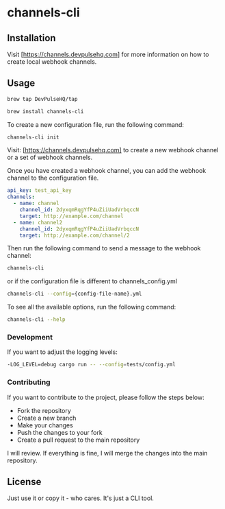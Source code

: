 # channels-cli

## Installation

Visit [https://channels.devpulsehq.com] for more information on how to create local webhook channels.

## Usage

```bash
brew tap DevPulseHQ/tap
```

```bash
brew install channels-cli
```

To create a new configuration file, run the following command:

```bash
channels-cli init
```

Visit: [https://channels.devpulsehq.com] to create a new webhook channel or a set of webhook channels.

Once you have created a webhook channel, you can add the webhook channel to the configuration file.

```yaml
api_key: test_api_key
channels:
  - name: channel
    channel_id: 2dyxqmRqgYfP4uZiiUadVrbqccN
    target: http://example.com/channel
  - name: channel2
    channel_id: 2dyxqmRqgYfP4uZiiUadVrbqccN
    target: http://example.com/channel/2
```

Then run the following command to send a message to the webhook channel:

```bash
channels-cli
```

or if the configuration file is different to channels_config.yml

```bash
channels-cli --config={config-file-name}.yml
```

To see all the available options, run the following command:

```bash
channels-cli --help
```

### Development

If you want to adjust the logging levels:

```bash
-LOG_LEVEL=debug cargo run -- --config=tests/config.yml
```

### Contributing

If you want to contribute to the project, please follow the steps below:

- Fork the repository
- Create a new branch
- Make your changes
- Push the changes to your fork
- Create a pull request to the main repository

I will review. If everything is fine, I will merge the changes into the main repository.

## License

Just use it or copy it - who cares. It's just a CLI tool.
